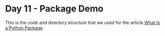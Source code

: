# Day 11 - Package Demo

This is the code and directory structure that we used for the article [What Is a Python Package](https://codesolid.com/what-is-a-python-package/).